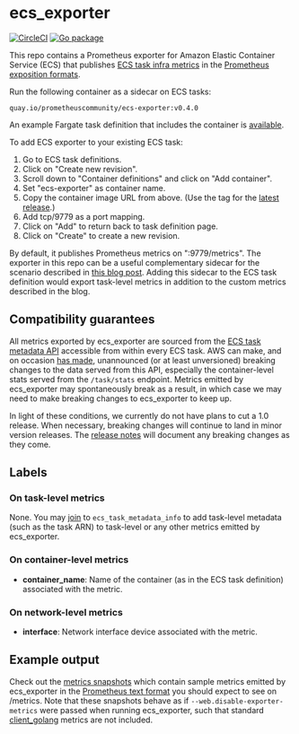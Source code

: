 # ecs_exporter

[![CircleCI](https://circleci.com/gh/prometheus-community/ecs_exporter/tree/main.svg?style=svg)](https://circleci.com/gh/prometheus-community/ecs_exporter/tree/main)
[![Go package](https://pkg.go.dev/badge/github.com/prometheus-community/ecs_exporter?status.svg)](https://pkg.go.dev/github.com/prometheus-community/ecs_exporter)

This repo contains a Prometheus exporter for Amazon Elastic Container Service
(ECS) that publishes [ECS task infra
metrics](https://docs.aws.amazon.com/AmazonECS/latest/developerguide/task-metadata-endpoint-v4.html)
in the [Prometheus exposition
formats](https://prometheus.io/docs/instrumenting/exposition_formats/).

Run the following container as a sidecar on ECS tasks:

```
quay.io/prometheuscommunity/ecs-exporter:v0.4.0
```

An example Fargate task definition that includes the container
is [available](#example-task-definition).

To add ECS exporter to your existing ECS task:

1. Go to ECS task definitions.
1. Click on "Create new revision".
1. Scroll down to "Container definitions" and click on "Add container".
1. Set "ecs-exporter" as container name.
1. Copy the container image URL from above. (Use the tag for the [latest
   release](https://github.com/prometheus-community/ecs_exporter/releases).)
1. Add tcp/9779 as a port mapping.
1. Click on "Add" to return back to task definition page.
1. Click on "Create" to create a new revision.

By default, it publishes Prometheus metrics on ":9779/metrics". The exporter in this repo can be a useful complementary sidecar for the scenario described in [this blog post](https://aws.amazon.com/blogs/opensource/metrics-collection-from-amazon-ecs-using-amazon-managed-service-for-prometheus/). Adding this sidecar to the ECS task definition would export task-level metrics in addition to the custom metrics described in the blog.

## Compatibility guarantees
All metrics exported by ecs_exporter are sourced from the [ECS task metadata
API](https://docs.aws.amazon.com/AmazonECS/latest/developerguide/task-metadata-endpoint-v4.html)
accessible from within every ECS task. AWS can make, and on occasion [has
made](https://github.com/prometheus-community/ecs_exporter/issues/74#issuecomment-2395293862),
unannounced (or at least unversioned) breaking changes to the data served from
this API, especially the container-level stats served from the `/task/stats`
endpoint. Metrics emitted by ecs_exporter may spontaneously break as a result,
in which case we may need to make breaking changes to ecs_exporter to keep up.

In light of these conditions, we currently do not have plans to cut a 1.0
release. When necessary, breaking changes will continue to land in minor version
releases. The [release
notes](https://github.com/prometheus-community/ecs_exporter/releases) will
document any breaking changes as they come.

## Labels

### On task-level metrics

None. You may
[join](https://grafana.com/blog/2021/08/04/how-to-use-promql-joins-for-more-effective-queries-of-prometheus-metrics-at-scale/)
to `ecs_task_metadata_info` to add task-level metadata (such as the task ARN) to
task-level or any other metrics emitted by ecs_exporter.

### On container-level metrics

* **container_name**: Name of the container (as in the ECS task definition) associated with the metric.

### On network-level metrics

* **interface**: Network interface device associated with the metric.

## Example output

Check out the [metrics snapshots](./ecscollector/testdata/snapshots) which
contain sample metrics emitted by ecs_exporter in the [Prometheus text
format](https://prometheus.io/docs/instrumenting/exposition_formats/#text-based-format)
you should expect to see on /metrics. Note that these snapshots behave as if
`--web.disable-exporter-metrics` were passed when running ecs_exporter, such
that standard [client_golang](https://github.com/prometheus/client_golang)
metrics are not included.

